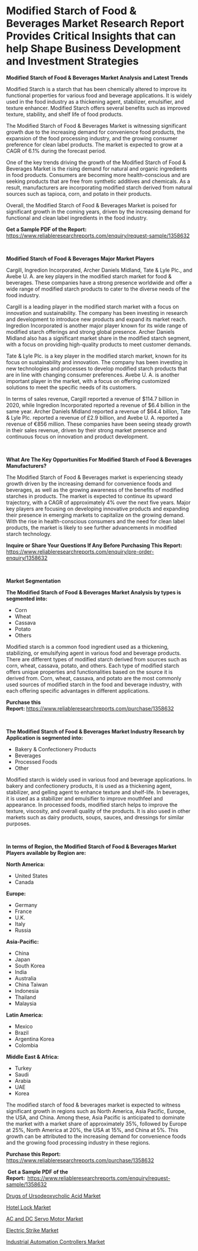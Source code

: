 <p><h1>Modified Starch of Food & Beverages Market Research Report Provides Critical Insights that can help Shape Business Development and Investment Strategies</h1></p><p><strong>Modified Starch of Food & Beverages Market Analysis and Latest Trends</strong></p>
<p><p>Modified Starch is a starch that has been chemically altered to improve its functional properties for various food and beverage applications. It is widely used in the food industry as a thickening agent, stabilizer, emulsifier, and texture enhancer. Modified Starch offers several benefits such as improved texture, stability, and shelf life of food products.</p><p>The Modified Starch of Food & Beverages Market is witnessing significant growth due to the increasing demand for convenience food products, the expansion of the food processing industry, and the growing consumer preference for clean label products. The market is expected to grow at a CAGR of 6.1% during the forecast period.</p><p>One of the key trends driving the growth of the Modified Starch of Food & Beverages Market is the rising demand for natural and organic ingredients in food products. Consumers are becoming more health-conscious and are seeking products that are free from synthetic additives and chemicals. As a result, manufacturers are incorporating modified starch derived from natural sources such as tapioca, corn, and potato in their products.</p><p>Overall, the Modified Starch of Food & Beverages Market is poised for significant growth in the coming years, driven by the increasing demand for functional and clean label ingredients in the food industry.</p></p>
<p><strong>Get a Sample PDF of the Report:&nbsp;</strong> <a href="https://www.reliableresearchreports.com/enquiry/request-sample/1358632">https://www.reliableresearchreports.com/enquiry/request-sample/1358632</a></p>
<p>&nbsp;</p>
<p><strong>Modified Starch of Food & Beverages Major Market Players</strong></p>
<p><p>Cargill, Ingredion Incorporated, Archer Daniels Midland, Tate & Lyle Plc., and Avebe U. A. are key players in the modified starch market for food & beverages. These companies have a strong presence worldwide and offer a wide range of modified starch products to cater to the diverse needs of the food industry.</p><p>Cargill is a leading player in the modified starch market with a focus on innovation and sustainability. The company has been investing in research and development to introduce new products and expand its market reach. Ingredion Incorporated is another major player known for its wide range of modified starch offerings and strong global presence. Archer Daniels Midland also has a significant market share in the modified starch segment, with a focus on providing high-quality products to meet customer demands.</p><p>Tate & Lyle Plc. is a key player in the modified starch market, known for its focus on sustainability and innovation. The company has been investing in new technologies and processes to develop modified starch products that are in line with changing consumer preferences. Avebe U. A. is another important player in the market, with a focus on offering customized solutions to meet the specific needs of its customers.</p><p>In terms of sales revenue, Cargill reported a revenue of $114.7 billion in 2020, while Ingredion Incorporated reported a revenue of $6.4 billion in the same year. Archer Daniels Midland reported a revenue of $64.4 billion, Tate & Lyle Plc. reported a revenue of £2.9 billion, and Avebe U. A. reported a revenue of €856 million. These companies have been seeing steady growth in their sales revenue, driven by their strong market presence and continuous focus on innovation and product development.</p></p>
<p>&nbsp;</p>
<p><strong>What Are The Key Opportunities For Modified Starch of Food & Beverages Manufacturers?</strong></p>
<p><p>The Modified Starch of Food & Beverages market is experiencing steady growth driven by the increasing demand for convenience foods and beverages, as well as the growing awareness of the benefits of modified starches in products. The market is expected to continue its upward trajectory, with a CAGR of approximately 4% over the next five years. Major key players are focusing on developing innovative products and expanding their presence in emerging markets to capitalize on the growing demand. With the rise in health-conscious consumers and the need for clean label products, the market is likely to see further advancements in modified starch technology.</p></p>
<p><strong>Inquire or Share Your Questions If Any Before Purchasing This Report:</strong> <a href="https://www.reliableresearchreports.com/enquiry/pre-order-enquiry/1358632">https://www.reliableresearchreports.com/enquiry/pre-order-enquiry/1358632</a></p>
<p>&nbsp;</p>
<p><strong>Market Segmentation</strong></p>
<p><strong>The Modified Starch of Food & Beverages Market Analysis by types is segmented into:</strong></p>
<p><ul><li>Corn</li><li>Wheat</li><li>Cassava</li><li>Potato</li><li>Others</li></ul></p>
<p><p>Modified starch is a common food ingredient used as a thickening, stabilizing, or emulsifying agent in various food and beverage products. There are different types of modified starch derived from sources such as corn, wheat, cassava, potato, and others. Each type of modified starch offers unique properties and functionalities based on the source it is derived from. Corn, wheat, cassava, and potato are the most commonly used sources of modified starch in the food and beverage industry, with each offering specific advantages in different applications.</p></p>
<p><strong>Purchase this Report:&nbsp;</strong><a href="https://www.reliableresearchreports.com/purchase/1358632">https://www.reliableresearchreports.com/purchase/1358632</a></p>
<p>&nbsp;</p>
<p><strong>The Modified Starch of Food & Beverages Market Industry Research by Application is segmented into:</strong></p>
<p><ul><li>Bakery & Confectionery Products</li><li>Beverages</li><li>Processed Foods</li><li>Other</li></ul></p>
<p><p>Modified starch is widely used in various food and beverage applications. In bakery and confectionery products, it is used as a thickening agent, stabilizer, and gelling agent to enhance texture and shelf-life. In beverages, it is used as a stabilizer and emulsifier to improve mouthfeel and appearance. In processed foods, modified starch helps to improve the texture, viscosity, and overall quality of the products. It is also used in other markets such as dairy products, soups, sauces, and dressings for similar purposes.</p></p>
<p>&nbsp;</p>
<p><strong>In terms of Region, the Modified Starch of Food & Beverages Market Players available by Region are:</strong></p>
<p>
    <p> <strong> North America: </strong>
        <ul>
            <li>United States</li>
            <li>Canada</li>
        </ul>
        </p> 
    <p> <strong> Europe: </strong>
        <ul>
            <li>Germany</li>
            <li>France</li>
            <li>U.K.</li>
            <li>Italy</li>
            <li>Russia</li>
        </ul>
        </p> 
    <p> <strong> Asia-Pacific: </strong>
        <ul>
            <li>China</li>
            <li>Japan</li>
            <li>South Korea</li>
            <li>India</li>
            <li>Australia</li>
            <li>China Taiwan</li>
            <li>Indonesia</li>
            <li>Thailand</li>
            <li>Malaysia</li>
        </ul>
        </p> 
    <p> <strong> Latin America: </strong>
        <ul>
            <li>Mexico</li>
            <li>Brazil</li>
            <li>Argentina Korea</li>
            <li>Colombia</li>
        </ul>
        </p> 
    <p> <strong> Middle East & Africa: </strong>
        <ul>
            <li>Turkey</li>
            <li>Saudi</li>
            <li>Arabia</li>
            <li>UAE</li>
            <li>Korea</li>
        </ul>
    </p>
    </p>
<p><p>The modified starch of food & beverages market is expected to witness significant growth in regions such as North America, Asia Pacific, Europe, the USA, and China. Among these, Asia Pacific is anticipated to dominate the market with a market share of approximately 35%, followed by Europe at 25%, North America at 20%, the USA at 15%, and China at 5%. This growth can be attributed to the increasing demand for convenience foods and the growing food processing industry in these regions.</p></p>
<p><strong>Purchase this Report: </strong><a href="https://www.reliableresearchreports.com/purchase/1358632">https://www.reliableresearchreports.com/purchase/1358632</a></p>
<p>&nbsp;<strong>Get a Sample PDF of the Report:&nbsp;&nbsp;</strong><a href="https://www.reliableresearchreports.com/enquiry/request-sample/1358632">https://www.reliableresearchreports.com/enquiry/request-sample/1358632</a></p>
<p><strong></strong></p>
<p><p><a href="https://github.com/okotobwrhuteie/Market-Research-Report-List-1/blob/main/drugs-of-ursodeoxycholic-acid-market.md">Drugs of Ursodeoxycholic Acid Market</a></p><p><a href="https://medium.com/@jadenlegros2023/hotel-lock-market-analysis-its-cagr-market-segmentation-and-global-industry-overview-28e30319e136">Hotel Lock Market</a></p><p><a href="https://medium.com/@jadenlegros2023/ac-and-dc-servo-motor-market-research-report-its-history-and-forecast-2024-to-2031-e7ea2b2f5665">AC and DC Servo Motor Market</a></p><p><a href="https://medium.com/p/65e9ca9cff38/edit">Electric Strike Market</a></p><p><a href="https://medium.com/p/e5daeaadc0f4/edit">Industrial Automation Controllers Market</a></p></p>